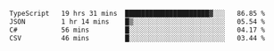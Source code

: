 <!--START_SECTION:waka-->

```txt
TypeScript   19 hrs 31 mins  █████████████████████▓░░░   86.85 %
JSON         1 hr 14 mins    █▒░░░░░░░░░░░░░░░░░░░░░░░   05.54 %
C#           56 mins         █░░░░░░░░░░░░░░░░░░░░░░░░   04.17 %
CSV          46 mins         █░░░░░░░░░░░░░░░░░░░░░░░░   03.44 %
```

<!--END_SECTION:waka-->